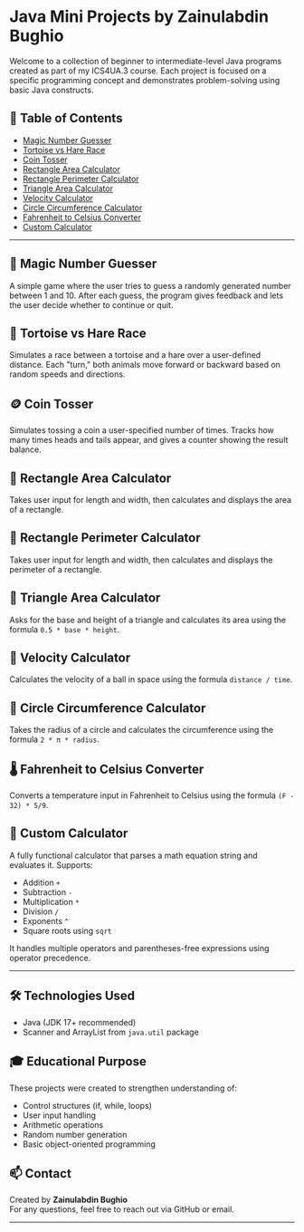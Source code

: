 # Java Mini Projects by Zainulabdin Bughio

Welcome to a collection of beginner to intermediate-level Java programs created as part of my ICS4UA.3 course. Each project is focused on a specific programming concept and demonstrates problem-solving using basic Java constructs.

## 📘 Table of Contents

- [Magic Number Guesser](#magic-number-guesser)
- [Tortoise vs Hare Race](#tortoise-vs-hare-race)
- [Coin Tosser](#coin-tosser)
- [Rectangle Area Calculator](#rectangle-area-calculator)
- [Rectangle Perimeter Calculator](#rectangle-perimeter-calculator)
- [Triangle Area Calculator](#triangle-area-calculator)
- [Velocity Calculator](#velocity-calculator)
- [Circle Circumference Calculator](#circle-circumference-calculator)
- [Fahrenheit to Celsius Converter](#fahrenheit-to-celsius-converter)
- [Custom Calculator](#custom-calculator)

---

## 🎯 Magic Number Guesser
A simple game where the user tries to guess a randomly generated number between 1 and 10. After each guess, the program gives feedback and lets the user decide whether to continue or quit.

## 🐢 Tortoise vs Hare Race
Simulates a race between a tortoise and a hare over a user-defined distance. Each "turn," both animals move forward or backward based on random speeds and directions.

## 🪙 Coin Tosser
Simulates tossing a coin a user-specified number of times. Tracks how many times heads and tails appear, and gives a counter showing the result balance.

## 📐 Rectangle Area Calculator
Takes user input for length and width, then calculates and displays the area of a rectangle.

## 📏 Rectangle Perimeter Calculator
Takes user input for length and width, then calculates and displays the perimeter of a rectangle.

## 🔺 Triangle Area Calculator
Asks for the base and height of a triangle and calculates its area using the formula `0.5 * base * height`.

## 🚀 Velocity Calculator
Calculates the velocity of a ball in space using the formula `distance / time`.

## 🧮 Circle Circumference Calculator
Takes the radius of a circle and calculates the circumference using the formula `2 * π * radius`.

## 🌡️ Fahrenheit to Celsius Converter
Converts a temperature input in Fahrenheit to Celsius using the formula `(F - 32) * 5/9`.

## 🧠 Custom Calculator
A fully functional calculator that parses a math equation string and evaluates it. Supports:
- Addition `+`
- Subtraction `-`
- Multiplication `*`
- Division `/`
- Exponents `^`
- Square roots using `sqrt`

It handles multiple operators and parentheses-free expressions using operator precedence.

---

## 🛠 Technologies Used
- Java (JDK 17+ recommended)
- Scanner and ArrayList from `java.util` package

## 🎓 Educational Purpose
These projects were created to strengthen understanding of:
- Control structures (if, while, loops)
- User input handling
- Arithmetic operations
- Random number generation
- Basic object-oriented programming

## 📫 Contact
Created by **Zainulabdin Bughio**  
For any questions, feel free to reach out via GitHub or email.

---
